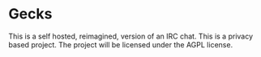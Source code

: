 # Gecks

This is a self hosted, reimagined, version of an IRC chat. This is
a privacy based project. The project will be licensed under the AGPL
license.